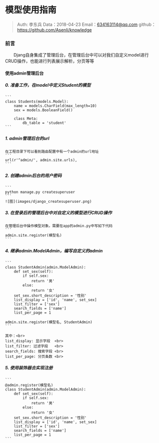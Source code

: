 
# 模型使用指南

>Auth: 李东兵
>Data：2018-04-23
>Email：634163114@qq.com
>github：https://github.com/Asenli/knowledge

### 前言
　　Djang自身集成了管理后台，在管理后台中可以对我们自定义model进行CRUD操作，也能进行列表展示解析，分页等等

#### 使用admin管理后台

##### 0. 准备工作，在model中定义Student的模型
    ```
    class Students(models.Model):
        name = models.CharField(max_length=10)
        sex = models.BooleanField()

        class Meta:
            db_table = 'student'
    ```

##### 1. admin管理后台的url
    在工程目录下可以看到路由配置中有一个admin的url地址
    ```
    url(r'^admin/', admin.site.urls),
    ```
##### 2. 创建admin后台的用户密码
    ```
    python manage.py createsuperuser
    ```
    ![图](images/django_createsuperuser.png)

##### 3. 在登录后的管理后台中对自定义的模型进行CRUD操作
    在管理后台中操作模型对象。需要在app的admin.py中写如下代码
    ```
    admin.site.register(模型名)
    ```

##### 4. 继承admin.ModelAdmin，编写自定义的admin
    ```
    class StudentAdmin(admin.ModelAdmin):
        def set_sex(self):
            if self.sex:
                return '男'
            else:
                return '女'
        set_sex.short_description = '性别'
        list_display = ['id', 'name', set_sex]
        list_filter = ['sex']
        search_fields = ['name']
        list_per_page = 1

    admin.site.register(模型名, StudentAdmin)
    ```

    其中：<br>
    list_display: 显示字段  <br>
    list_filter: 过滤字段   <br>
    search_fields: 搜索字段 <br>
    list_per_page: 分页条数 <br>

##### 5. 使用装饰器去实现注册
    ```
    @admin.register(模型名)
    class StudentAdmin(admin.ModelAdmin):
        def set_sex(self):
            if self.sex:
                return '男'
            else:
                return '女'
        set_sex.short_description = '性别'
        list_display = ['id', 'name', set_sex]
        list_filter = ['sex']
        search_fields = ['name']
        list_per_page = 1
    ```
